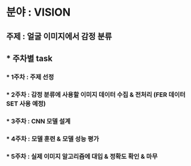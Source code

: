 # 분야 : VISION   
## 주제 : 얼굴 이미지에서 감정 분류   
## * 주차별 task   
###   * 1주차 : 주제 선정   
###   * 2주차 : 감정 분류에 사용할 이미지 데이터 수집 & 전처리 (FER 데이터 SET 사용 예정)   
###   * 3주차 : CNN 모델 설계   
###   * 4주차 : 모델 훈련 & 모델 성능 평가   
###   * 5주차 : 실제 이미지 알고리즘에 대입 & 정확도 확인 & 마무   
